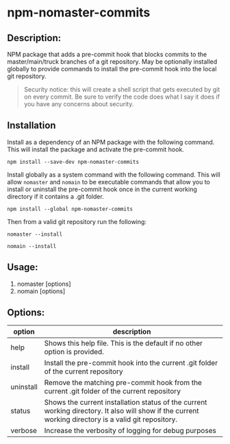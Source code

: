 # npm-nomaster-commits

## Description:

NPM package that adds a pre-commit hook that blocks commits to the master/main/truck branches of a git repository. May be optionally installed globally to provide commands to install the pre-commit hook into the local git repository.

> Security notice: this will create a shell script that gets executed by git on every commit. Be sure to verify the code does what I say it does if you have any concerns about security.

## Installation

Install as a dependency of an NPM package with the following command. This will install the package and activate the pre-commit hook.

`npm install --save-dev npm-nomaster-commits`

Install globally as a system command with the following command. This will allow `nomaster` and `nomain` to be executable commands that allow you to install or uninstall the pre-commit hook once in the current working directory if it contains a .git folder.

`npm install --global npm-nomaster-commits`

Then from a valid git repository run the following:

`nomaster --install`

`nomain --install`

## Usage:

 1. nomaster [options]
 1. nomain [options]

## Options:
| option | description |
|--|--|
| help | Shows this help file. This is the default if no other option is provided. |
| install | Install the pre-commit hook into the current .git folder of the current repository |
| uninstall | Remove the matching pre-commit hook from the current .git folder of the current repository |
| status | Shows the current installation status of the current working  directory. It also will show if the current working directory is a valid git repository. |
| verbose | Increase the verbosity of logging for debug purposes |
